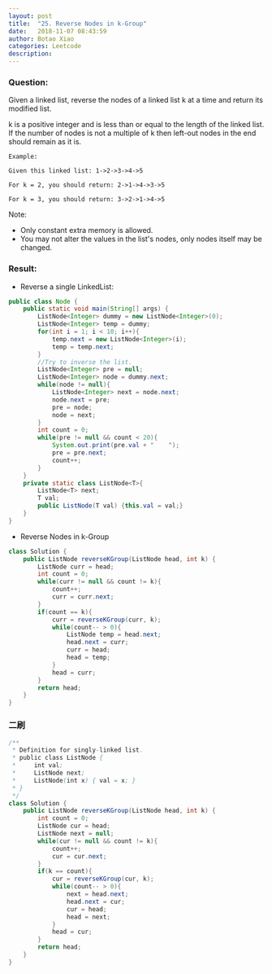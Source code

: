 ```yaml
---
layout: post
title:  "25. Reverse Nodes in k-Group"
date:   2018-11-07 08:43:59
author: Botao Xiao
categories: Leetcode
description:
---
```

### Question:
Given a linked list, reverse the nodes of a linked list k at a time and return its modified list.

k is a positive integer and is less than or equal to the length of the linked list. If the number of nodes is not a multiple of k then left-out nodes in the end should remain as it is.

```
Example:

Given this linked list: 1->2->3->4->5

For k = 2, you should return: 2->1->4->3->5

For k = 3, you should return: 3->2->1->4->5
```

Note:
* Only constant extra memory is allowed.
* You may not alter the values in the list's nodes, only nodes itself may be changed.

### Result:
* Reverse a single LinkedList:
```Java
public class Node {
	public static void main(String[] args) {
		ListNode<Integer> dummy = new ListNode<Integer>(0);
		ListNode<Integer> temp = dummy;
		for(int i = 1; i < 10; i++){
			temp.next = new ListNode<Integer>(i);
			temp = temp.next;
		}
		//Try to inverse the list.
		ListNode<Integer> pre = null;
		ListNode<Integer> node = dummy.next;
		while(node != null){
			ListNode<Integer> next = node.next;
			node.next = pre;
			pre = node;
			node = next;
		}
		int count = 0;
		while(pre != null && count < 20){
			System.out.print(pre.val + "	");
			pre = pre.next;
			count++;
		}
	}
	private static class ListNode<T>{
		ListNode<T> next;
		T val;
		public ListNode(T val) {this.val = val;}
	}
}
```

* Reverse Nodes in k-Group
```Java
class Solution {
    public ListNode reverseKGroup(ListNode head, int k) {
        ListNode curr = head;
        int count = 0;
        while(curr != null && count != k){
            count++;
            curr = curr.next;
        }
        if(count == k){
            curr = reverseKGroup(curr, k);
            while(count-- > 0){
                ListNode temp = head.next;
                head.next = curr;
                curr = head;
                head = temp;
            }
            head = curr;
        }
        return head;
    }
}
```

### 二刷

```Java
/**
 * Definition for singly-linked list.
 * public class ListNode {
 *     int val;
 *     ListNode next;
 *     ListNode(int x) { val = x; }
 * }
 */
class Solution {
    public ListNode reverseKGroup(ListNode head, int k) {
        int count = 0;
        ListNode cur = head;
        ListNode next = null;
        while(cur != null && count != k){
            count++;
            cur = cur.next;
        }
        if(k == count){
            cur = reverseKGroup(cur, k);
            while(count-- > 0){
                next = head.next;
                head.next = cur;
                cur = head;
                head = next;
            }
            head = cur;
        }
        return head;
    }
}
```
